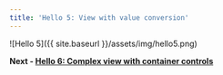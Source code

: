 ```yaml
---
title: 'Hello 5: View with value conversion'
---
```


![Hello 5]({{ site.baseurl }}/assets/img/hello5.png)

__Next - [Hello 6: Complex view with container controls](hello-6)__ 